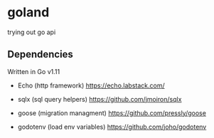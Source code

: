 # goland
trying out go api

## Dependencies

Written in Go v1.11

- Echo (http framework) https://echo.labstack.com/

- sqlx (sql query helpers) https://github.com/jmoiron/sqlx

- goose (migration managment) https://github.com/pressly/goose

- godotenv (load env variables) https://github.com/joho/godotenv

